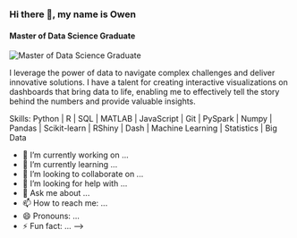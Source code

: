 ### Hi there 👋, my name is Owen
#### Master of Data Science Graduate
![Master of Data Science Graduate](https://media.licdn.com/dms/image/D5616AQEDQ-ZwA03kgA/profile-displaybackgroundimage-shrink_350_1400/0/1685518813252?e=1691020800&v=beta&t=HnLsWHzcEPZZgdZEqEsZkegMuL7caMfdGRH0UiZE2h0)

I leverage the power of data to navigate complex challenges and deliver innovative solutions. I have a talent for creating interactive visualizations on dashboards that bring data to life, enabling me to effectively tell the story behind the numbers and provide valuable insights.

Skills: Python | R | SQL | MATLAB | JavaScript | Git | PySpark | Numpy | Pandas | Scikit-learn | RShiny | Dash | Machine Learning | Statistics | Big Data


- 🔭 I’m currently working on ...
- 🌱 I’m currently learning ...
- 👯 I’m looking to collaborate on ...
- 🤔 I’m looking for help with ...
- 💬 Ask me about ...
- 📫 How to reach me: ...
- 😄 Pronouns: ...
- ⚡ Fun fact: ...
-->
